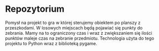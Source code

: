 # Repozytorium
Pomysł na projekt to gra w której sterujemy obiektem po planszy z przeszkodami. W losowych miejscach będą pojawiać się punkty do zebrania. Mamy na to ograniczony czas i wraz z zwiększaniem się ilości punktów maleje czas na zebranie przedmiotu.
Technologia użyta do tego projektu to Python wraz z biblioteką pygame.
